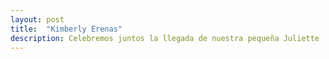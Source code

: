 ```yaml
---
layout: post
title:  "Kimberly Erenas"
description: Celebremos juntos la llegada de nuestra pequeña Juliette 
---
```


